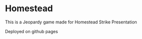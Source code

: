 # Homestead

This is a Jeopardy game made for Homestead Strike Presentation

Deployed on github pages
